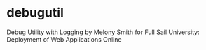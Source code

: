# debugutil
Debug Utility with Logging by Melony Smith for Full Sail University: Deployment of Web Applications Online
